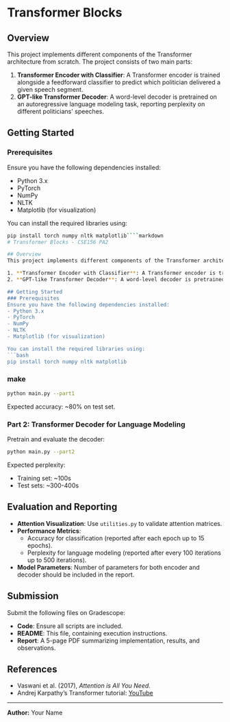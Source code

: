 # Transformer Blocks

## Overview
This project implements different components of the Transformer architecture from scratch. The project consists of two main parts:

1. **Transformer Encoder with Classifier**: A Transformer encoder is trained alongside a feedforward classifier to predict which politician delivered a given speech segment.
2. **GPT-like Transformer Decoder**: A word-level decoder is pretrained on an autoregressive language modeling task, reporting perplexity on different politicians' speeches.

## Getting Started
### Prerequisites
Ensure you have the following dependencies installed:
- Python 3.x
- PyTorch
- NumPy
- NLTK
- Matplotlib (for visualization)

You can install the required libraries using:
```bash
pip install torch numpy nltk matplotlib````markdown
# Transformer Blocks - CSE156 PA2

## Overview
This project implements different components of the Transformer architecture from scratch as part of the CSE156 PA2 assignment. The project consists of two main parts:

1. **Transformer Encoder with Classifier**: A Transformer encoder is trained alongside a feedforward classifier to predict which politician delivered a given speech segment.
2. **GPT-like Transformer Decoder**: A word-level decoder is pretrained on an autoregressive language modeling task, reporting perplexity on different politicians' speeches.

## Getting Started
### Prerequisites
Ensure you have the following dependencies installed:
- Python 3.x
- PyTorch
- NumPy
- NLTK
- Matplotlib (for visualization)

You can install the required libraries using:
```bash
pip install torch numpy nltk matplotlib
````

### make

```bash
python main.py --part1
```

Expected accuracy: \~80% on test set.

### Part 2: Transformer Decoder for Language Modeling

Pretrain and evaluate the decoder:

```bash
python main.py --part2
```

Expected perplexity:

- Training set: \~100s
- Test sets: \~300-400s

## Evaluation and Reporting

- **Attention Visualization**: Use `utilities.py` to validate attention matrices.
- **Performance Metrics**:
  - Accuracy for classification (reported after each epoch up to 15 epochs).
  - Perplexity for language modeling (reported after every 100 iterations up to 500 iterations).
- **Model Parameters**: Number of parameters for both encoder and decoder should be included in the report.

## Submission

Submit the following files on Gradescope:

- **Code**: Ensure all scripts are included.
- **README**: This file, containing execution instructions.
- **Report**: A 5-page PDF summarizing implementation, results, and observations.

## References

- Vaswani et al. (2017), *Attention is All You Need*.
- Andrej Karpathy’s Transformer tutorial: [YouTube](https://www.youtube.com/watch?v=kCc8FmEb1nY)

---

**Author:** Your Name

```
```
